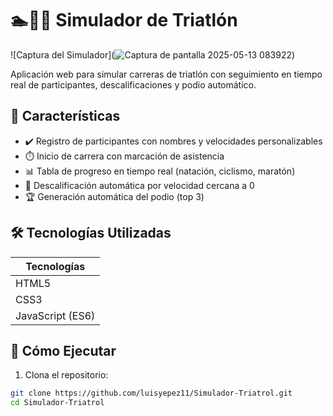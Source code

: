 # 🏊🚴🏃 Simulador de Triatlón 

![Captura del Simulador](![Captura de pantalla 2025-05-13 083922](https://github.com/user-attachments/assets/32d08b15-8653-4102-bf5b-316b1e33d40a)) 

Aplicación web para simular carreras de triatlón con seguimiento en tiempo real de participantes, descalificaciones y podio automático.

## 🌟 Características

- ✔️ Registro de participantes con nombres y velocidades personalizables
- ⏱️ Inicio de carrera con marcación de asistencia
- 📊 Tabla de progreso en tiempo real (natación, ciclismo, maratón)
- 🚫 Descalificación automática por velocidad cercana a 0
- 🏆 Generación automática del podio (top 3)

## 🛠 Tecnologías Utilizadas

| Tecnologías       | 
|-------------------|
| HTML5            | 
| CSS3             |
| JavaScript (ES6) |


## 🚀 Cómo Ejecutar

1. Clona el repositorio:
```bash
git clone https://github.com/luisyepez11/Simulador-Triatrol.git
cd Simulador-Triatrol
